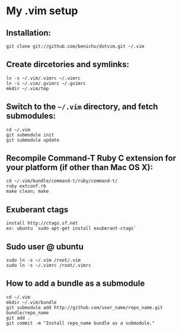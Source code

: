 # My .vim setup

## Installation:

    git clone git://github.com/benichu/dotvim.git ~/.vim

## Create dircetories and symlinks:

    ln -s ~/.vim/.vimrc ~/.vimrc
    ln -s ~/.vim/.gvimrc ~/.gvimrc
    mkdir ~/.vim/tmp

## Switch to the `~/.vim` directory, and fetch submodules:

    cd ~/.vim
    git submodule init
    git submodule update

## Recompile Command-T Ruby C extension for your platform (if other than Mac OS X):

    cd ~/.vim/bundle/command-t/ruby/command-t/
    ruby extconf.rb
    make clean; make

## Exuberant ctags

    install http://ctags.sf.net
    ex: ubuntu `sudo apt-get install exuberant-ctags`

## Sudo user @ ubuntu

    sudo ln -s ~/.vim /root/.vim
    sudo ln -s ~/.vimrc /root/.vimrc

## How to add a bundle as a submodule

    cd ~/.vim
    mkdir ~/.vim/bundle
    git submodule add http://github.com/user_name/repo_name.git bundle/repo_name
    git add .
    git commit -m "Install repo_name bundle as a submodule."
